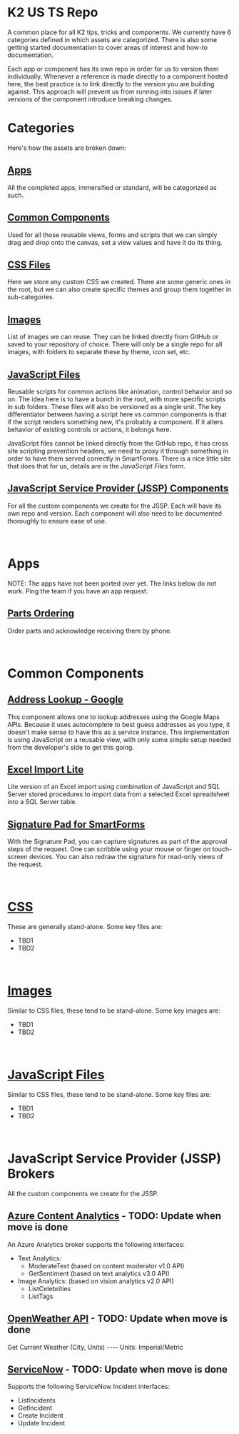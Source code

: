 # K2 US TS Repo

A common place for all K2 tips, tricks and components. We currently have 6 categories defined in which assets are categorized. There is also some getting started documentation to cover areas of interest and how-to documentation. 

Each app or component  has its own repo in order for us to version them individually. Whenever a reference is made directly to a component hosted here, the best practice is to link directly to the version you are building against. This approach will prevent us from running into issues if later versions of the component introduce breaking changes.

# Categories
Here's how the assets are broken down:

## [Apps](#apps-1)
All the completed apps, immersified or standard, will be categorized as such.


## [Common Components](#common-components-1)
Used for all those reusable views, forms and scripts that we can simply drag and drop onto the canvas, set a view values and have it do its thing. 

## [CSS Files](#css)
Here we store any custom CSS we created. There are some generic ones in the root, but we can also create specific themes and group them together in sub-categories.

## [Images](#images-1)
List of images we can reuse. They can be linked directly from GitHub or saved to your repository of choice. There will only be a single repo for all images, with folders to separate these by theme, icon set, etc.

## [JavaScript Files](#javascript-files-1)
Reusable scripts for common actions like animation, control behavior and so on. The idea here is to have a bunch in the root, with more specific scripts in sub folders. These files will also be versioned as a single unit. The key differentiator between having a script here vs common components is that if the script renders something new, it's probably a component. If it alters behavior of existing controls or actions, it belongs here.

JavaScript files cannot be linked directly from the GitHub repo, it has cross site scripting prevention headers, we need to proxy it through something in order to have them served correctly in SmartForms. There is a nice little site that does that for us, details are in the *JavaScript Files* form.

## [JavaScript Service Provider (JSSP) Components](#javascript-service-provider-jssp-brokers)
For all the custom components we create for the JSSP. Each will have its own repo and version. Each component will also need to be documented thoroughly to ensure ease of use.

<br/>

# Apps
NOTE: The apps have not been ported over yet. The links below do not work. Ping the team if you have an app request.

## [Parts Ordering](https://www.google.com)
Order parts and acknowledge receiving them by phone.

<br/>

# Common Components
## [Address Lookup - Google](https://github.com/K2-US-TS/Address-Lookup---Google#address-lookup---google)
This component allows one to lookup addresses using the Google Maps APIs. Because it uses autocomplete to best guess addresses as you type, it doesn't make sense to have this as a service instance. This implementation is using JavaScript on a reusable view, with only some simple setup needed from the developer's side to get this going.

## [Excel Import Lite](https://github.com/K2-US-TS/Excel-Import-Lite#excel-import-lite)
Lite version of an Excel import using combination of JavaScript and SQL Server stored procedures to import data from a selected Excel spreadsheet into a SQL Server table.

## [Signature Pad for SmartForms](https://github.com/K2-US-TS/Signature-Pad#signature-pad-for-smartforms)
With the Signature Pad, you can capture signatures as part of the approval steps of the request. One can scribble using your mouse or finger on touch-screen devices. You can also redraw the signature for read-only views of the request.

<br/>

# [CSS](https://github.com/K2-US-TS/CSS)
These are generally stand-alone. Some key files are:
- TBD1
- TBD2

<br/>

# [Images](https://github.com/K2-US-TS/Images)
Similar to CSS files, these tend to be stand-alone. Some key images are:
- TBD1
- TBD2

<br/>

# [JavaScript Files](https://github.com/K2-US-TS/JS)
Similar to CSS files, these tend to be stand-alone. Some key files are:
- TBD1
- TBD2

<br/>

# JavaScript Service Provider (JSSP) Brokers
All the custom components we create for the JSSP.

## [Azure Content Analytics](https://github.com/K2-US-TS/JSSP/tree/master/AzureContentAnalytics) - TODO: Update when move is done
An Azure Analytics broker supports the following interfaces:
- Text Analytics:
    - ModerateText (based on content moderator v1.0 API)
    - GetSentiment (based on text analytics v3.0 API)
- Image Analytics: (based on vision analytics v2.0 API)
    - ListCelebrities
    - ListTags

## [OpenWeather API](https://github.com/K2-US-TS/JSSP/tree/master/OpenWeather) - TODO: Update when move is done
Get Current Weather (City, Units) ---- Units: Imperial/Metric

## [ServiceNow](https://github.com/K2-US-TS/JSSP/tree/master/ServiceNow) - TODO: Update when move is done
Supports the following ServiceNow Incident interfaces:
- ListIncidents
- GetIncident
- Create Incident
- Update Incident
